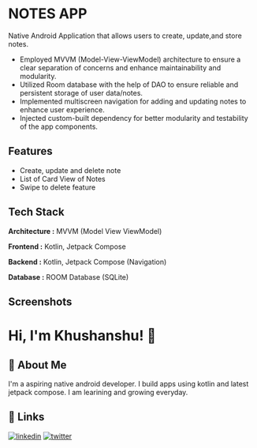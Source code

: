 
# NOTES APP

Native Android Application that allows users to create, update,and store notes.

- Employed MVVM (Model-View-ViewModel) architecture to ensure a clear separation of concerns and enhance maintainability and modularity.
- Utilized Room database with the help of DAO to ensure reliable and persistent storage of user data/notes.
- Implemented multiscreen navigation for adding and updating notes to enhance user experience.
- Injected custom-built dependency for better modularity and testability of the app components.
## Features

- Create, update and delete note 
- List of Card View of Notes
- Swipe to delete feature

## Tech Stack
**Architecture :** MVVM (Model View ViewModel)

**Frontend :** Kotlin, Jetpack Compose

**Backend :** Kotlin, Jetpack Compose (Navigation)

**Database :** ROOM Database (SQLite)



## Screenshots




# Hi, I'm Khushanshu! 👋


## 🚀 About Me
I'm a aspiring native android developer. I build apps using kotlin and latest jetpack compose. I am learining and growing everyday.





## 🔗 Links

[![linkedin](https://img.shields.io/badge/linkedin-0A66C2?style=for-the-badge&logo=linkedin&logoColor=white)](https://www.linkedin.com/)
[![twitter](https://img.shields.io/badge/twitter-1DA1F2?style=for-the-badge&logo=twitter&logoColor=white)](https://twitter.com/)

